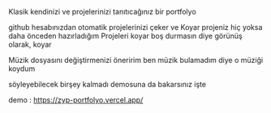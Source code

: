 Klasik kendinizi ve projelerinizi tanıtıcağınız bir portfolyo

github hesabınızdan otomatik projelerinizi çeker ve Koyar projeniz hiç yoksa daha önceden hazırladığım Projeleri koyar boş durmasın diye görünüş olarak, koyar

Müzik dosyasını değiştirmenizi öneririm ben müzik bulamadım diye o müziği koydum 

söyleyebilecek birşey kalmadı demosuna da bakarsınız işte

demo : https://zyp-portfolyo.vercel.app/
